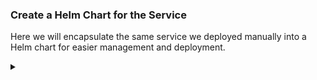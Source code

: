### Create a Helm Chart for the Service

Here we will encapsulate the same service we deployed manually into a Helm chart for easier management and deployment.

<!-- Speaker script:
In this step, we'll take the service we deployed manually and encapsulate it into a Helm chart. Helm charts are packages of pre-configured Kubernetes resources, making it easier to manage and deploy applications on Kubernetes clusters.
-->


<details><summary></summary>

### Initialize Helm Chart

First, let's initialize a new Helm chart.


```bash
helm create catpics-chart
```{{exec}}

<!-- Speaker script:
This command initializes a new Helm chart with a default directory structure and some boilerplate files. We'll modify these files to fit our service.
-->

<details><summary></summary>

### Explore the helm chart

Let's take a look at the files that were created.

``

```bash
find catpics-chart
```{{exec}}

<!-- Speaker script:
There are, like, a lot of files here, and if we look in a few of them, a whole lot of settings. To be clear, this is a fine starting point for a Helm chart, encapsulating a lot of expertise and best practices from the Helm community. This is where I started and got stuck with my first Helm chart, kind of gawking at the settings. A minimum viable Helm chart can be way simpler than this, and I wish I'd done that first. So let's just delete all these files and start from scratch.
-->


<details><summary></summary>

### nope


```
rm catpics-chart
```{{exec}}

